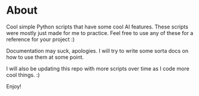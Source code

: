 # About

Cool simple Python scripts that have some cool AI features. These scripts were mostly just made for me to practice. Feel free to use any of these for a reference for your project :)

Documentation may suck, apologies. I will try to write some sorta docs on how to use them at some point.

I will also be updating this repo with more scripts over time as I code more cool things. :)

Enjoy!
